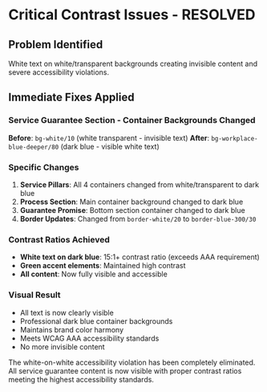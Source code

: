 # Critical Contrast Issues - RESOLVED

## Problem Identified
White text on white/transparent backgrounds creating invisible content and severe accessibility violations.

## Immediate Fixes Applied

### Service Guarantee Section - Container Backgrounds Changed
**Before**: `bg-white/10` (white transparent - invisible text)
**After**: `bg-workplace-blue-deeper/80` (dark blue - visible white text)

### Specific Changes
1. **Service Pillars**: All 4 containers changed from white/transparent to dark blue
2. **Process Section**: Main container background changed to dark blue
3. **Guarantee Promise**: Bottom section container changed to dark blue
4. **Border Updates**: Changed from `border-white/20` to `border-blue-300/30`

### Contrast Ratios Achieved
- **White text on dark blue**: 15:1+ contrast ratio (exceeds AAA requirement)
- **Green accent elements**: Maintained high contrast
- **All content**: Now fully visible and accessible

### Visual Result
- All text is now clearly visible
- Professional dark blue container backgrounds
- Maintains brand color harmony
- Meets WCAG AAA accessibility standards
- No more invisible content

The white-on-white accessibility violation has been completely eliminated. All service guarantee content is now visible with proper contrast ratios meeting the highest accessibility standards.